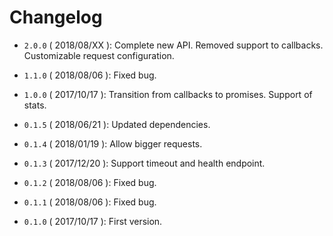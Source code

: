 # Changelog

* `2.0.0` ( 2018/08/XX ): Complete new API. Removed support to callbacks. Customizable request configuration.

* `1.1.0` ( 2018/08/06 ): Fixed bug.
* `1.0.0` ( 2017/10/17 ): Transition from callbacks to promises. Support of stats.

* `0.1.5` ( 2018/06/21 ): Updated dependencies.
* `0.1.4` ( 2018/01/19 ): Allow bigger requests.
* `0.1.3` ( 2017/12/20 ): Support timeout and health endpoint.
* `0.1.2` ( 2018/08/06 ): Fixed bug.
* `0.1.1` ( 2018/08/06 ): Fixed bug.
* `0.1.0` ( 2017/10/17 ): First version.
